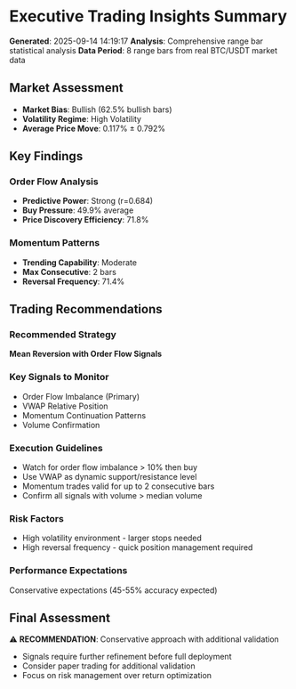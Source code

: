 # Executive Trading Insights Summary
**Generated**: 2025-09-14 14:19:17
**Analysis**: Comprehensive range bar statistical analysis
**Data Period**: 8 range bars from real BTC/USDT market data

## Market Assessment
- **Market Bias**: Bullish (62.5% bullish bars)
- **Volatility Regime**: High Volatility
- **Average Price Move**: 0.117% ± 0.792%

## Key Findings
### Order Flow Analysis
- **Predictive Power**: Strong (r=0.684)
- **Buy Pressure**: 49.9% average
- **Price Discovery Efficiency**: 71.8%

### Momentum Patterns
- **Trending Capability**: Moderate
- **Max Consecutive**: 2 bars
- **Reversal Frequency**: 71.4%

## Trading Recommendations
### Recommended Strategy
**Mean Reversion with Order Flow Signals**

### Key Signals to Monitor
- Order Flow Imbalance (Primary)
- VWAP Relative Position
- Momentum Continuation Patterns
- Volume Confirmation

### Execution Guidelines
- Watch for order flow imbalance > 10% then buy
- Use VWAP as dynamic support/resistance level
- Momentum trades valid for up to 2 consecutive bars
- Confirm all signals with volume > median volume

### Risk Factors
- High volatility environment - larger stops needed
- High reversal frequency - quick position management required

### Performance Expectations
Conservative expectations (45-55% accuracy expected)

## Final Assessment
⚠️  **RECOMMENDATION**: Conservative approach with additional validation
- Signals require further refinement before full deployment
- Consider paper trading for additional validation
- Focus on risk management over return optimization